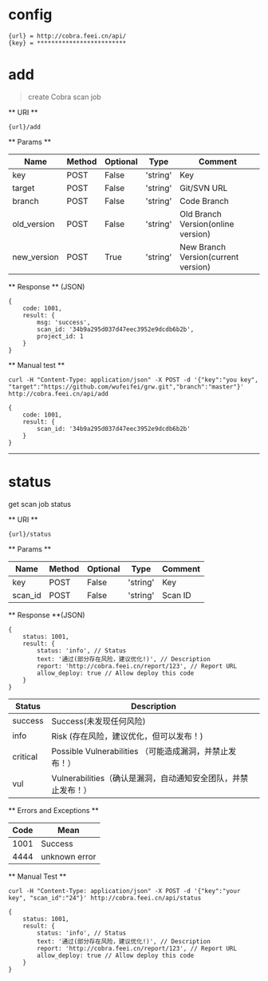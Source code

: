 
# config
```
{url} = http://cobra.feei.cn/api/
{key} = *************************
```

# add
> create Cobra scan job

** URI **
```
{url}/add
```

** Params **

Name | Method | Optional | Type | Comment
---|---|---|---|---
key | POST | False | 'string' | Key
target | POST | False | 'string' | Git/SVN URL
branch | POST | False | 'string' | Code Branch
old_version | POST | False | 'string' | Old Branch Version(online version)
new_version | POST | True | 'string' | New Branch Version(current version)

** Response ** (JSON)
```
{
    code: 1001,
    result: {
        msg: 'success',
        scan_id: '34b9a295d037d47eec3952e9dcdb6b2b',
        project_id: 1
    }
}
```

** Manual test **
```
curl -H "Content-Type: application/json" -X POST -d '{"key":"you key", "target":"https://github.com/wufeifei/grw.git","branch":"master"}' http://cobra.feei.cn/api/add

{
    code: 1001,
    result: {
        scan_id: '34b9a295d037d47eec3952e9dcdb6b2b'
    }
}
```

---

# status
get scan job status

** URI **
```
{url}/status
```

** Params **

Name | Method | Optional | Type | Comment
---|---|---|---|---
key | POST | False | 'string' | Key
scan_id | POST | False | 'string' | Scan ID

** Response **(JSON)
```
{
    status: 1001,
    result: {
        status: 'info', // Status
        text: '通过(部分存在风险，建议优化!)', // Description
        report: 'http://cobra.feei.cn/report/123', // Report URL
        allow_deploy: true // Allow deploy this code
    }
}
```

Status|Description
---|---
success|Success(未发现任何风险)
info|Risk (存在风险，建议优化，但可以发布！)
critical|Possible Vulnerabilities （可能造成漏洞，并禁止发布！）
vul|Vulnerabilities（确认是漏洞，自动通知安全团队，并禁止发布！）

** Errors and Exceptions **

Code | Mean
---|---
1001| Success
4444|unknown error

** Manual Test **
```
curl -H "Content-Type: application/json" -X POST -d '{"key":"your key", "scan_id":"24"}' http://cobra.feei.cn/api/status

{
    status: 1001,
    result: {
        status: 'info', // Status
        text: '通过(部分存在风险，建议优化!)', // Description
        report: 'http://cobra.feei.cn/report/123', // Report URL
        allow_deploy: true // Allow deploy this code
    }
}
```